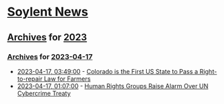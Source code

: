 # [Soylent News](../../../README.md)

## [Archives](../../index.md) for [2023](../index.md)

### [Archives](../../index.md) for [2023-04-17](index.md)

* [2023-04-17, 03:49:00](https://soylentnews.org/article.pl?sid=23/04/15/1920236&from=rss) - [Colorado is the First US State to Pass a Right-to-repair Law for Farmers](https://soylentnews.org/article.pl?sid=23/04/15/1920236&from=rss)
* [2023-04-17, 01:07:00](https://soylentnews.org/article.pl?sid=23/04/15/1853212&from=rss) - [Human Rights Groups Raise Alarm Over UN Cybercrime Treaty](https://soylentnews.org/article.pl?sid=23/04/15/1853212&from=rss)
